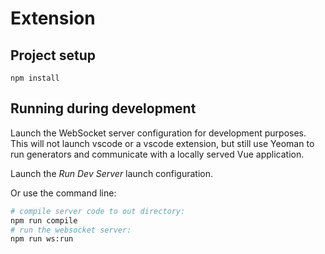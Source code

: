 # Extension

## Project setup

```
npm install
```

## Running during development

Launch the WebSocket server configuration for development purposes. This will not launch vscode or a vscode extension, but still use Yeoman to run generators and communicate with a locally served Vue application.

Launch the _Run Dev Server_ launch configuration.

Or use the command line:

```sh
# compile server code to out directory:
npm run compile
# run the websocket server:
npm run ws:run
```
